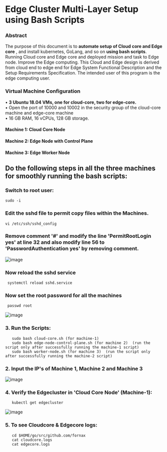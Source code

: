 # Edge Cluster Multi-Layer Setup using Bash Scripts  

### Abstract
The purpose of this document is to **automate setup of Cloud core and Edge core** , and install kubernetes, GoLang, and so on **using bash scripts**. Running Cloud core and Edge core and deployed mission and task to Edge node. Improve the Edge computing. This Cloud and Edge design is derived from cloud end to edge end for Edge System Functional Description and the Setup Requirements Specification. The intended user of this program is the edge computing user.


### Virtual Machine Configuration 
•	**3 Ubuntu 18.04 VMs, one for cloud-core, two for edge-core.**   
•	Open the port of 10000 and 10002 in the security group of the cloud-core machine and edge-core machine   
•	16 GB RAM, 16 vCPUs, 128 GB storage.    

####     Machine 1: Cloud Core Node 
####     Machine 2: Edge Node with Control Plane 
####     Machine 3: Edge Worker Node

## Do the following steps in all the three machines for smoothly running the bash scripts:

### Switch to root user:
    sudo -i
    
### Edit the sshd file to permit copy files within the Machines.
    vi /etc/ssh/sshd_config
    
### Remove comment '#' and modify the line 'PermitRootLogin yes' at line 32 and also modify line 56 to 'PasswordAuthentication yes' by removing comment.

   ![image](https://user-images.githubusercontent.com/95343388/151365629-77bf68bf-fce2-4303-8e7e-4fd68c0a7d0e.png)
   
### Now reload the sshd service
     systemctl reload sshd.service
### Now set the root password for all the machines
     passwd root
     
   ![image](https://user-images.githubusercontent.com/95343388/151366134-be0a5fa0-9800-4d5c-981b-45c3fcf8b902.png)

### 3. Run the Scripts:
       sudo bash cloud-core.sh (for machine-1)
       sudo bash edge-node-control-plane.sh (for machine 2)  (run the script only after successfully running the machine-1 script)
       sudo bash worker-node.sh (for machine 3)  (run the script only after successfully running the machine-2 script)

### 2. Input the IP's of Machine 1, Machine 2 and Machine 3  
       
   ![image](https://user-images.githubusercontent.com/95343388/151364344-0f45fa11-7ffe-414b-a2b4-2740d64b881d.png)

### 4. Verify the Edgecluster in 'Cloud Core Node' (Machine-1):
       kubectl get edgecluster
       
   ![image](https://user-images.githubusercontent.com/95343388/151367806-e28dd3be-3cdd-4211-95b8-c3085dedc5c6.png)

           
### 5. To see Cloudcore & Edgecore logs:
       cd $HOME/go/src/github.com/fornax
       cat cloudcore.logs
       cat edgecore.logs
